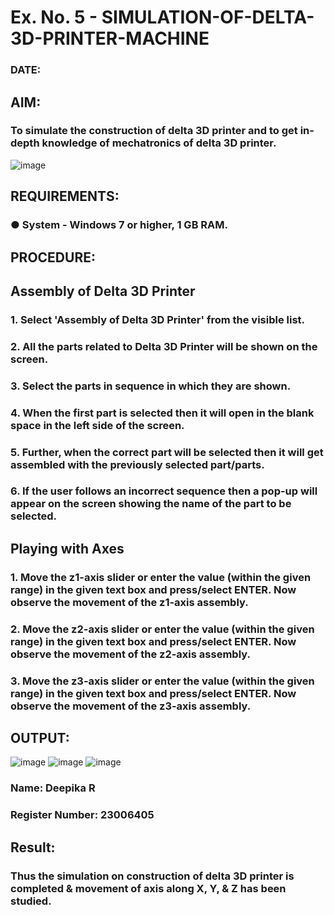 # Ex. No. 5 - SIMULATION-OF-DELTA-3D-PRINTER-MACHINE

### DATE: 
## AIM:
### To simulate the construction of delta 3D printer and to get in-depth knowledge of mechatronics of delta 3D printer.

![image](https://github.com/Sellakumar1987/Ex.-No.-5---SIMULATION-OF-DELTA-3D-PRINTER-MACHINE/assets/113594316/c784471e-098f-456d-9c1b-e9f0ce56cc9b)

## REQUIREMENTS:
### ●	System - Windows 7 or higher, 1 GB RAM.

## PROCEDURE:

## Assembly of Delta 3D Printer
### 1.	Select 'Assembly of Delta 3D Printer' from the visible list.
### 2.	All the parts related to Delta 3D Printer will be shown on the screen.
### 3.	Select the parts in sequence in which they are shown.
### 4.	When the first part is selected then it will open in the blank space in the left side of the screen.
### 5.	Further, when the correct part will be selected then it will get assembled with the previously selected part/parts.
### 6.	If the user follows an incorrect sequence then a pop-up will appear on the screen showing the name of the part to be selected.

## Playing with Axes
### 1.	Move the z1-axis slider or enter the value (within the given range) in the given text box and press/select ENTER. Now observe the movement of the z1-axis assembly.
### 2.	Move the z2-axis slider or enter the value (within the given range) in the given text box and press/select ENTER. Now observe the movement of the z2-axis assembly.
### 3.	Move the z3-axis slider or enter the value (within the given range) in the given text box and press/select ENTER. Now observe the movement of the z3-axis assembly.


## OUTPUT:
![image](https://github.com/deepika3095/Ex.-No.-5---SIMULATION-OF-DELTA-3D-PRINTER-MACHINE/assets/151625159/7c9ae777-e7ad-4cea-b549-e4ca614a22ba)
![image](https://github.com/deepika3095/Ex.-No.-5---SIMULATION-OF-DELTA-3D-PRINTER-MACHINE/assets/151625159/618c88df-730e-4266-9f3d-bdc040d8aa49)
![image](https://github.com/deepika3095/Ex.-No.-5---SIMULATION-OF-DELTA-3D-PRINTER-MACHINE/assets/151625159/4722d92e-4119-4a63-b656-094dd99b8e30)

### Name: Deepika R
### Register Number: 23006405

## Result: 
### Thus the simulation on construction of delta 3D printer is completed & movement of axis along X, Y, & Z has been studied.
